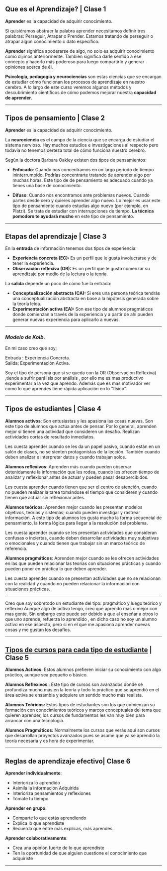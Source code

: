﻿## Que es el Aprendizaje? | Clase 1

**Aprender**  es la capacidad de adquirir conocimiento.

Si quisiéramos abstraer la palabra aprender necesitamos definir tres palabras: Perseguir, Atrapar o Prender. Estamos tratando de perseguir o atrapar algún conocimiento o dato específico.

**Aprender**  significa apoderarse de algo, no solo es adquirir conocimiento como dijimos anteriormente. También significa darle sentido a ese concepto y hacerlo más poderoso para luego compartirlo y generar opiniones acerca de él.

**Psicología, pedagogía y neurociencias**  son estas ciencias que se encargan de estudiar cómo funcionan los procesos de aprendizaje en nuestro cerebro. A lo largo de este curso veremos algunos métodos y descubrimiento científicos de cómo podemos mejorar nuestra  **capacidad de aprender**.

---
## Tipos de pensamiento | Clase 2

**Aprender**  es la capacidad de adquirir conocimiento.


La  **neurociencia**  es el campo de la ciencia que se encarga de estudiar el sistema nervioso. Hay muchos estudios e investigaciones al respecto pero todavía no tenemos certeza total de cómo funciona nuestro cerebro.

Según la doctora Barbara Oakley existen dos tipos de pensamientos:

-   **Enfocado**: Cuando nos concentramos en un largo periodo de tiempo ininterrumpido. Podrías concentrarte tratando de aprender algo por muchas horas. Este tipo de de pensamiento es adecuado cuando ya tienes una base de conocimiento.
    
-   **Difuso**: Cuando nos encontramos ante problemas nuevos. Cuando partes desde cero y quieres aprender algo nuevo. Lo mejor es usar este tipo de pensamiento cuando estudias algo nuevo (por ejemplo, en Platzi). Se trata de estudiar con interrupciones de tiempo. **La técnica pomodoro te ayudará mucho** en este tipo de pensamiento.
---

## Etapas del aprendizaje | Clase 3

En la  **entrada**  de información tenemos dos tipos de experiencia:

-   **Experiencia concreta (EC):**  Es un perfil que le gusta involucrarse y de tener la experiencia.
-   **Observación reflexiva (OR):**  Es un perfil que le gusta comenzar su aprendizaje por medio de la lectura o la teoría.

La  **salida**  depende un poco de cómo fue la entrada:

-   **Conceptualización abstracta (CA):**  Si eres una persona teórica tendrás una conceptualización abstracta en base a la hipótesis generada sobre la teoría leída.
-   **Experimentación activa (EA):**  Son ese tipo de alumnos pragmáticos donde comienzan a través de la experiencia y a partir de ahí pueden generar nuevas experiencia para aplicarlo a nuevas.

---

### *Modelo de Kolb.*

En mi caso creo que soy;

Entrada : Experiencia Concreta.  
Salida: Experimentación Activa.

Soy el tipo de persona que si se queda con la OR (Observación Reflexiva) ,tiende a sufrir parálisis por análisis , por ello me es mas productivo experimentar a la vez que aprendo. Además que es mas motivador ver como lo que aprendes tiene rápida aplicación en lo "físico".

---
## Tipos de estudiantes | Clase 4


**Alumnos activos**: Son entusiastas y les apasiona las cosas nuevas. Son este tipo de alumnos que actúa antes de pensar. Por lo general, aprenden mejor si tienen una actividad que consideren un desafío. Realizan actividades cortas de resultado inmediatos.

Les cuesta aprender cuando se les da un papel pasivo, cuando están en un salón de clases, no se sienten protagonistas de la lección. También cuando deben analizar e interpretar datos y cuando trabajan solos.

**Alumnos reflexivos**: Aprenden más cuando pueden observar detenidamente la información que les rodea, cuando les ofrecen tiempo de analizar y reflexionar antes de actuar y pueden pasar desapercibidos.

Les cuesta aprender cuando tienen que ser el centro de atención, cuando no pueden realizar la tarea tomándose el tiempo que consideren y cuando tienen que actuar sin reflexionar antes.

**Alumnos teóricos**: Aprenden mejor cuando les presentan modelos objetivos, teorías y sistemas; cuando pueden investigar y rastrear información. A este tipo de alumnos les gusta mucho la forma secuencial de pensamiento, la forma lógica para llegar a la resolución del problema.

Les cuesta aprender cuando se les presentan actividades que consideran confusas o inciertas, cuando deben desarrollar actividades muy subjetivas o emocionales y cuando tienen que trabajar sin un marco teórico de referencia.

**Alumnos pragmáticos**: Aprenden mejor cuando se les ofrecen actividades en las que pueden relacionar las teorías con situaciones prácticas y cuando pueden poner en práctica lo que deben aprender.

Les cuesta aprender cuando se presentan actividades que no se relacionan con la realidad y cuando no pueden relacionar la información con situaciones prácticas.

---
Creo que soy sobretodo un estudiante del tipo: pragmático y luego teórico y reflexivo
Aunque algo de activo tengo, creo que aprendo mas o mejor con mas gente. Sin embargo esto puede ser debido a que al enseñar a otros lo que uno aprende, refuerza lo aprendido , en dicho caso no soy un alumno activo en ese aspecto, pero si en el que me apasiona aprender nuevas cosas y me gustan los desafíos.



---
## [ Tipos de cursos para cada tipo de estudiante](https://platzi.com/clases/1608-aprender/20344-tipos-de-cursos-para-cada-tipo-de-estudiante6153/) | Clase 5


 **Alumnos Activos:** Estos alumnos prefieren iniciar su conocimiento con algo práctico, aunque sea pequeño o básico.

**Alumnos Reflexivos :** Este tipo de cursos son avanzados donde se profundiza mucho más en la teoría y todo lo práctico que se aprendió en el área activa se ensambla y adquiere un sentido mucho más realista.

**Alumnos Teóricos:** Estos tipos de estudiantes son los que comienzan su formación con conocimientos teóricos y marcos conceptuales del tema que quieren aprender, los cursos de fundamentos les van muy bien para arrancar con una tecnología.

**Alumnos Pragmáticos:** Normalmente los cursos que verás aquí son cursos que desarrollan proyectos avanzados pues se asume que ya se aprendió la teoría necesaria y es hora de experimentar.


---
## Reglas de aprendizaje efectivo| Clase 6

**Aprender individualmente**:

-   Interioriza lo aprendido
-   Asimila la información Adquirida
-   Interioriza pensamientos y reflexiones
-   Tómate tu tiempo

**Aprender en grupo**:

-   Comparte lo que estás aprendiendo
-   Explica lo que aprendiste
-   Recuerda que entre más explicas, más aprendes

**Aprender colaborativamente**:

-   Crea una opinión fuerte de lo que aprendiste
-   Ten la oportunidad de que alguien cuestione el conocimiento que adquiriste


---
